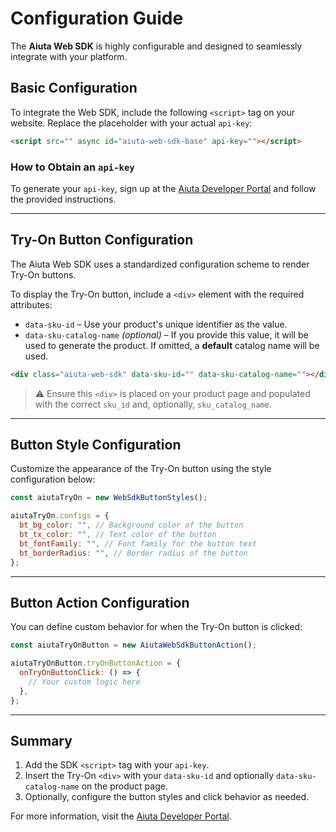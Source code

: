 # Configuration Guide

The **Aiuta Web SDK** is highly configurable and designed to seamlessly integrate with your platform.

## Basic Configuration

To integrate the Web SDK, include the following `<script>` tag on your website. Replace the placeholder with your actual `api-key`:

```html
<script src="" async id="aiuta-web-sdk-base" api-key=""></script>
```

### How to Obtain an `api-key`

To generate your `api-key`, sign up at the [Aiuta Developer Portal](https://developer.aiuta.com) and follow the provided instructions.

---

## Try-On Button Configuration

The Aiuta Web SDK uses a standardized configuration scheme to render Try-On buttons.

To display the Try-On button, include a `<div>` element with the required attributes:

- `data-sku-id` – Use your product's unique identifier as the value.
- `data-sku-catalog-name` _(optional)_ – If you provide this value, it will be used to generate the product. If omitted, a **default** catalog name will be used.

```html
<div class="aiuta-web-sdk" data-sku-id="" data-sku-catalog-name=""></div>
```

> ⚠️ Ensure this `<div>` is placed on your product page and populated with the correct `sku_id` and, optionally, `sku_catalog_name`.

---

## Button Style Configuration

Customize the appearance of the Try-On button using the style configuration below:

```js
const aiutaTryOn = new WebSdkButtonStyles();

aiutaTryOn.configs = {
  bt_bg_color: "", // Background color of the button
  bt_tx_color: "", // Text color of the button
  bt_fontFamily: "", // Font family for the button text
  bt_borderRadius: "", // Border radius of the button
};
```

---

## Button Action Configuration

You can define custom behavior for when the Try-On button is clicked:

```js
const aiutaTryOnButton = new AiutaWebSdkButtonAction();

aiutaTryOnButton.tryOnButtonAction = {
  onTryOnButtonClick: () => {
    // Your custom logic here
  },
};
```

---

## Summary

1. Add the SDK `<script>` tag with your `api-key`.
2. Insert the Try-On `<div>` with your `data-sku-id` and optionally `data-sku-catalog-name` on the product page.
3. Optionally, configure the button styles and click behavior as needed.

For more information, visit the [Aiuta Developer Portal](https://developer.aiuta.com).
